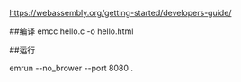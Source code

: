 https://webassembly.org/getting-started/developers-guide/

##编译
emcc hello.c -o hello.html

##运行

emrun --no_brower --port 8080 .
